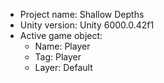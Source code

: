 <!-- UNITY CODE ASSIST INSTRUCTIONS START -->
- Project name: Shallow Depths
- Unity version: Unity 6000.0.42f1
- Active game object:
  - Name: Player
  - Tag: Player
  - Layer: Default
<!-- UNITY CODE ASSIST INSTRUCTIONS END -->
